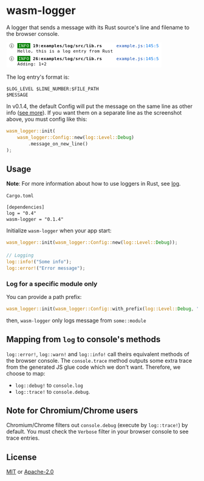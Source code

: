 # wasm-logger

A logger that sends a message with its Rust source's line and filename to the browser console. 

![screenshot](screenshot.png)

The log entry's format is:
```
$LOG_LEVEL $LINE_NUMBER:$FILE_PATH
$MESSAGE
```

In v0.1.4, the default Config will put the message on the same line as other info ([see more](https://gitlab.com/limira-rs/wasm-logger/issues/1)).
If you want them on a separate line as the screenshot above, you must config like this:
```rust
wasm_logger::init(
    wasm_logger::Config::new(log::Level::Debug)
        .message_on_new_line()
);
```

## Usage

**Note**: For more information about how to use loggers in Rust, see [log](https://crates.io/crates/log).

`Cargo.toml`
```
[dependencies]
log = "0.4"
wasm-logger = "0.1.4"
```
Initialize `wasm-logger` when your app start:
```rust
wasm_logger::init(wasm_logger::Config::new(log::Level::Debug));

// Logging
log::info!("Some info");
log::error!("Error message");
```

### Log for a specific module only

You can provide a path prefix:
```rust
wasm_logger::init(wasm_logger::Config::with_prefix(log::Level::Debug, "some::module"));
```

then, `wasm-logger` only logs message from `some::module` 

## Mapping from `log` to console's methods
`log::error!`, `log::warn!` and `log::info!` call theirs equivalent methods of the browser console. The `console.trace` method outputs some extra trace from the generated JS glue code which we don't want. Therefore, we choose to map:
* `log::debug!` to `console.log`
* `log::trace!` to `console.debug`.

## Note for Chromium/Chrome users

Chromium/Chrome filters out `console.debug` (execute by `log::trace!`) by default. You must check the `Verbose` filter in your browser console to see trace entries.

## License
[MIT](http://opensource.org/licenses/MIT)
or
[Apache-2.0](http://www.apache.org/licenses/LICENSE-2.0)
